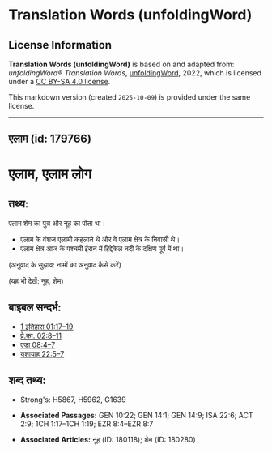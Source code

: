 # Translation Words (unfoldingWord)

## License Information

**Translation Words (unfoldingWord)** is based on and adapted from: _unfoldingWord® Translation Words_, [unfoldingWord](https://unfoldingword.org/utw), 2022, which is licensed under a [CC BY-SA 4.0 license](https://creativecommons.org/licenses/by-sa/4.0/legalcode.en).

This markdown version (created `2025-10-09`) is provided under the same license.



--------------------------------

## एलाम (id: 179766)

एलाम, एलाम लोग
==============

तथ्य:
-----

एलाम शेम का पुत्र और नूह का पोता था।

* एलाम के वंशज एलामी कहलाते थे और वे एलाम क्षेत्र के निवासी थे।
* एलाम क्षेत्र आज के पश्चमी ईरान में हिद्देकेल नदी के दक्षिण पूर्व में था।

(अनुवाद के सुझाव: नामों का अनुवाद कैसे करें)

(यह भी देखें: नूह, शेम)

बाइबल सन्दर्भ:
--------------

* [1 इतिहास 01:17–19](https://ref.ly/1Chr0:0)
* [प्रे.का. 02:8–11](https://ref.ly/Acts2:8-Acts2:11)
* [एज्रा 08:4–7](https://ref.ly/Ezra8:4-Ezra8:7)
* [यशायाह 22:5–7](https://ref.ly/Isa22:5-Isa22:7)

शब्द तथ्य:
----------

* Strong's: H5867, H5962, G1639

* **Associated Passages:** GEN 10:22; GEN 14:1; GEN 14:9; ISA 22:6; ACT 2:9; 1CH 1:17–1CH 1:19; EZR 8:4–EZR 8:7
* **Associated Articles:** नूह (ID: 180118); शेम (ID: 180280)

